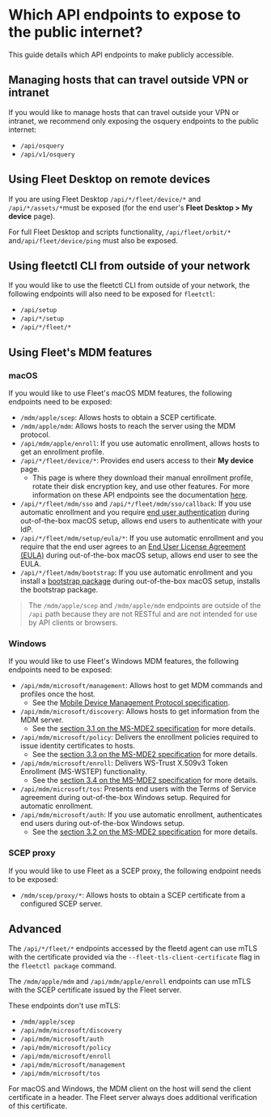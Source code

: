 # Which API endpoints to expose to the public internet?

This guide details which API endpoints to make publicly accessible.

## Managing hosts that can travel outside VPN or intranet

If you would like to manage hosts that can travel outside your VPN or intranet, we recommend only exposing the osquery endpoints to the public internet:

- `/api/osquery`
- `/api/v1/osquery`

## Using Fleet Desktop on remote devices

If you are using Fleet Desktop `/api/*/fleet/device/*` and `/api/*/assets/*`must be exposed (for the end user's **Fleet Desktop > My device** page).

For full Fleet Desktop and scripts functionality, `/api/fleet/orbit/*` and`/api/fleet/device/ping` must also be exposed.

## Using fleetctl CLI from outside of your network

If you would like to use the fleetctl CLI from outside of your network, the following endpoints will also need to be exposed for `fleetctl`:

- `/api/setup`
- `/api/*/setup`
- `/api/*/fleet/*`

## Using Fleet's MDM features

### macOS

If you would like to use Fleet's macOS MDM features, the following endpoints need to be exposed:

- `/mdm/apple/scep`: Allows hosts to obtain a SCEP certificate.
- `/mdm/apple/mdm`: Allows hosts to reach the server using the MDM protocol.
- `/api/mdm/apple/enroll`: If you use automatic enrollment, allows hosts to get an enrollment profile.
- `/api/*/fleet/device/*`: Provides end users access to their **My device** page.
  - This page is where they download their manual enrollment profile, rotate their disk encryption key, and use other features. For more information on these API endpoints see the documentation [here](https://github.com/fleetdm/fleet/blob/main/docs/Contributing/API-for-contributors.md#device-authenticated-routes).
- `/api/*/fleet/mdm/sso` and `/api/*/fleet/mdm/sso/callback`: If you use automatic enrollment and you require [end user authentication](https://fleetdm.com/docs/using-fleet/mdm-macos-setup-experience#end-user-authentication-and-eula) during out-of-the-box macOS setup, allows end users to authenticate with your IdP.
- `/api/*/fleet/mdm/setup/eula/*`: If you use automatic enrollment and you require that the end user agrees to an [End User License Agreement (EULA)](https://fleetdm.com/docs/using-fleet/mdm-macos-setup-experience#end-user-authentication-and-eula) during out-of-the-box macOS setup, allows end user to see the EULA.
- `/api/*/fleet/mdm/bootstrap`: If you use automatic enrollment and you install a [bootstrap package](https://fleetdm.com/docs/using-fleet/mdm-macos-setup-experience#bootstrap-package) during out-of-the-box macOS setup, installs the bootstrap package.

> The `/mdm/apple/scep` and `/mdm/apple/mdm` endpoints are outside of the `/api` path because they
> are not RESTful and are not intended for use by API clients or browsers.

### Windows

If you would like to use Fleet's Windows MDM features, the following endpoints need to be exposed:

- `/api/mdm/microsoft/management`: Allows host to get MDM commands and profiles once the host.
  - See the [Mobile Device Management Protocol specification](https://learn.microsoft.com/en-us/openspecs/windows_protocols/ms-mdm/33769a92-ac31-47ef-ae7b-dc8501f7104f).
- `/api/mdm/microsoft/discovery`: Allows hosts to get information from the MDM server.
  - See the [section 3.1 on the MS-MDE2 specification](https://learn.microsoft.com/en-us/openspecs/windows_protocols/ms-mde2/2681fd76-1997-4557-8963-cf656ab8d887) for more details.
- `/api/mdm/microsoft/policy`: Delivers the enrollment policies required to issue identity certificates to hosts.
  - See the [section 3.3 on the MS-MDE2 specification](https://learn.microsoft.com/en-us/openspecs/windows_protocols/ms-xcep/08ec4475-32c2-457d-8c27-5a176660a210) for more details.
- `/api/mdm/microsoft/enroll`: Delivers WS-Trust X.509v3 Token Enrollment (MS-WSTEP) functionality.
  - See the [section 3.4 on the MS-MDE2 specification](https://learn.microsoft.com/en-us/openspecs/windows_protocols/ms-wstep/4766a85d-0d18-4fa1-a51f-e5cb98b752ea) for more details.
- `/api/mdm/microsoft/tos`: Presents end users with the Terms of Service agreement during out-of-the-box Windows setup. Required for automatic enrollment.
- `/api/mdm/microsoft/auth`: If you use automatic enrollment, authenticates end users during out-of-the-box Windows setup. 
  - See the [section 3.2 on the MS-MDE2 specification](https://learn.microsoft.com/en-us/openspecs/windows_protocols/ms-mde2/27ed8c2c-0140-41ce-b2fa-c3d1a793ab4a) for more details.

### SCEP proxy

If you would like to use Fleet as a SCEP proxy, the following endpoint needs to be exposed:

- `/mdm/scep/proxy/*`: Allows hosts to obtain a SCEP certificate from a configured SCEP server.

## Advanced

The `/api/*/fleet/*` endpoints accessed by the fleetd agent can use mTLS with the certificate provided via the `--fleet-tls-client-certificate` flag in the `fleetctl package` command.

The `/mdm/apple/mdm` and `/api/mdm/apple/enroll` endpoints can use mTLS with the SCEP certificate issued by the Fleet server.

These endpoints don't use mTLS:
- `/mdm/apple/scep`
- `/api/mdm/microsoft/discovery`
- `/api/mdm/microsoft/auth`
- `/api/mdm/microsoft/policy`
- `/api/mdm/microsoft/enroll`
- `/api/mdm/microsoft/management`
- `/api/mdm/microsoft/tos`

For macOS and Windows, the MDM client on the host will send the client certificate in a header. The Fleet server always does additional verification of this certificate.

<meta name="category" value="guides">
<meta name="authorGitHubUsername" value="mike-j-thomas">
<meta name="authorFullName" value="Mike Thomas">
<meta name="publishedOn" value="2023-11-13">
<meta name="articleTitle" value="Which API endpoints to expose to the public internet?">
